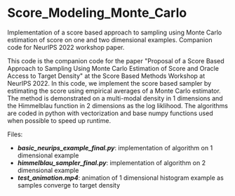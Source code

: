 # Score_Modeling_Monte_Carlo
Implementation of a score based approach to sampling using Monte Carlo estimation of score on one and two dimensional examples. Companion code for NeurIPS 2022 workshop paper.

This code is the companion code for the paper "Proposal of a Score Based Approach to Sampling Using Monte Carlo Estimation of Score and Oracle Access to Target Density" at the Score Based Methods Workshop at NeurIPS 2022. In this code, we implement the score based sampler by estimating the score using empirical averages of a Monte Carlo estimator. The method is demonstrated on a multi-modal density in 1 dimensions and the Himmelblau function in 2 dimensions as the log liklihood. The algorithms are coded in python with vectorization and base numpy functions used when possible to speed up runtime.

Files:
* ***basic_neurips_example_final.py***: implementation of algorithm on 1 dimensional example
* ***himmelblau_sampler_final.py***: implementation of algorithm on 2 dimensional example
* ***test_animation.mp4***: animation of 1 dimensional histogram example as samples converge to target density
